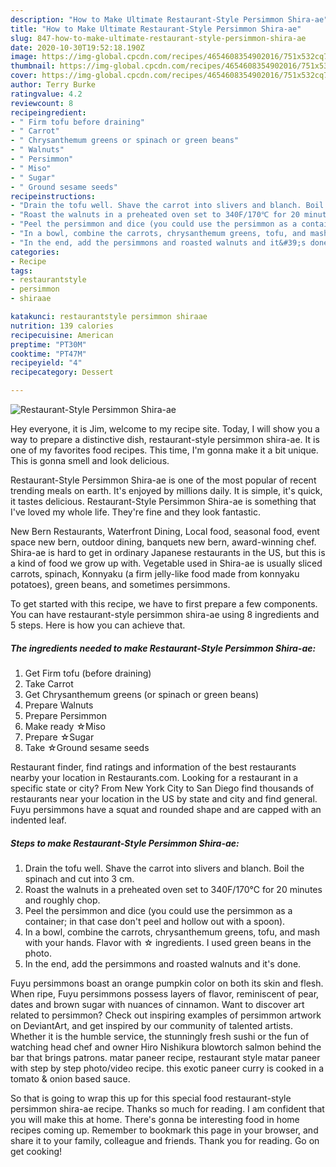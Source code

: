 ```yaml
---
description: "How to Make Ultimate Restaurant-Style Persimmon Shira-ae"
title: "How to Make Ultimate Restaurant-Style Persimmon Shira-ae"
slug: 847-how-to-make-ultimate-restaurant-style-persimmon-shira-ae
date: 2020-10-30T19:52:18.190Z
image: https://img-global.cpcdn.com/recipes/4654608354902016/751x532cq70/restaurant-style-persimmon-shira-ae-recipe-main-photo.jpg
thumbnail: https://img-global.cpcdn.com/recipes/4654608354902016/751x532cq70/restaurant-style-persimmon-shira-ae-recipe-main-photo.jpg
cover: https://img-global.cpcdn.com/recipes/4654608354902016/751x532cq70/restaurant-style-persimmon-shira-ae-recipe-main-photo.jpg
author: Terry Burke
ratingvalue: 4.2
reviewcount: 8
recipeingredient:
- " Firm tofu before draining"
- " Carrot"
- " Chrysanthemum greens or spinach or green beans"
- " Walnuts"
- " Persimmon"
- " Miso"
- " Sugar"
- " Ground sesame seeds"
recipeinstructions:
- "Drain the tofu well. Shave the carrot into slivers and blanch. Boil the spinach and cut into 3 cm."
- "Roast the walnuts in a preheated oven set to 340F/170℃ for 20 minutes and roughly chop."
- "Peel the persimmon and dice (you could use the persimmon as a container; in that case don&#39;t peel and hollow out with a spoon)."
- "In a bowl, combine the carrots, chrysanthemum greens, tofu, and mash with your hands. Flavor with ☆ ingredients. I used green beans in the photo."
- "In the end, add the persimmons and roasted walnuts and it&#39;s done."
categories:
- Recipe
tags:
- restaurantstyle
- persimmon
- shiraae

katakunci: restaurantstyle persimmon shiraae 
nutrition: 139 calories
recipecuisine: American
preptime: "PT30M"
cooktime: "PT47M"
recipeyield: "4"
recipecategory: Dessert

---
```



![Restaurant-Style Persimmon Shira-ae](https://img-global.cpcdn.com/recipes/4654608354902016/751x532cq70/restaurant-style-persimmon-shira-ae-recipe-main-photo.jpg)

Hey everyone, it is Jim, welcome to my recipe site. Today, I will show you a way to prepare a distinctive dish, restaurant-style persimmon shira-ae. It is one of my favorites food recipes. This time, I'm gonna make it a bit unique. This is gonna smell and look delicious.

Restaurant-Style Persimmon Shira-ae is one of the most popular of recent trending meals on earth. It's enjoyed by millions daily. It is simple, it's quick, it tastes delicious. Restaurant-Style Persimmon Shira-ae is something that I've loved my whole life. They're fine and they look fantastic.

New Bern Restaurants, Waterfront Dining, Local food, seasonal food, event space new bern, outdoor dining, banquets new bern, award-winning chef. Shira-ae is hard to get in ordinary Japanese restaurants in the US, but this is a kind of food we grow up with. Vegetable used in Shira-ae is usually sliced carrots, spinach, Konnyaku (a firm jelly-like food made from konnyaku potatoes), green beans, and sometimes persimmons.


To get started with this recipe, we have to first prepare a few components. You can have restaurant-style persimmon shira-ae using 8 ingredients and 5 steps. Here is how you can achieve that.

<!--inarticleads1-->

##### The ingredients needed to make Restaurant-Style Persimmon Shira-ae:

1. Get  Firm tofu (before draining)
1. Take  Carrot
1. Get  Chrysanthemum greens (or spinach or green beans)
1. Prepare  Walnuts
1. Prepare  Persimmon
1. Make ready  ☆Miso
1. Prepare  ☆Sugar
1. Take  ☆Ground sesame seeds


Restaurant finder, find ratings and information of the best restaurants nearby your location in Restaurants.com. Looking for a restaurant in a specific state or city? From New York City to San Diego find thousands of restaurants near your location in the US by state and city and find general. Fuyu persimmons have a squat and rounded shape and are capped with an indented leaf. 

<!--inarticleads2-->

##### Steps to make Restaurant-Style Persimmon Shira-ae:

1. Drain the tofu well. Shave the carrot into slivers and blanch. Boil the spinach and cut into 3 cm.
1. Roast the walnuts in a preheated oven set to 340F/170℃ for 20 minutes and roughly chop.
1. Peel the persimmon and dice (you could use the persimmon as a container; in that case don&#39;t peel and hollow out with a spoon).
1. In a bowl, combine the carrots, chrysanthemum greens, tofu, and mash with your hands. Flavor with ☆ ingredients. I used green beans in the photo.
1. In the end, add the persimmons and roasted walnuts and it&#39;s done.


Fuyu persimmons boast an orange pumpkin color on both its skin and flesh. When ripe, Fuyu persimmons possess layers of flavor, reminiscent of pear, dates and brown sugar with nuances of cinnamon. Want to discover art related to persimmon? Check out inspiring examples of persimmon artwork on DeviantArt, and get inspired by our community of talented artists. Whether it is the humble service, the stunningly fresh sushi or the fun of watching head chef and owner Hiro Nishikura blowtorch salmon behind the bar that brings patrons. matar paneer recipe, restaurant style matar paneer with step by step photo/video recipe. this exotic paneer curry is cooked in a tomato &amp; onion based sauce. 

So that is going to wrap this up for this special food restaurant-style persimmon shira-ae recipe. Thanks so much for reading. I am confident that you will make this at home. There's gonna be interesting food in home recipes coming up. Remember to bookmark this page in your browser, and share it to your family, colleague and friends. Thank you for reading. Go on get cooking!

